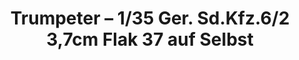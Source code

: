 ---
layout: product
title: "Trumpeter – 1/35 Ger. Sd.Kfz.6/2 3,7cm Flak 37 auf Selbst "
price: "4500" 
desc: "N/A"
img_path: "/assets/img/TRU05532.webp"
brand: "N/A"
available: false
special_offer: false
new: false
soon: false
cat: "010000"
subcat: "013400"
subsubcat: "0N/A"
sifra: "TRU05532"
popular: false
---